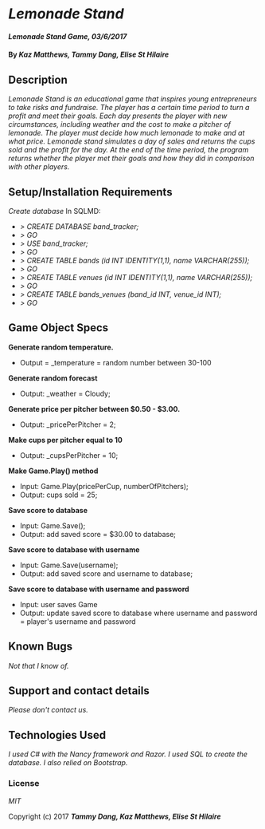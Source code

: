 # _Lemonade Stand_

#### _Lemonade Stand Game, 03/6/2017_

#### By _**Kaz Matthews, Tammy Dang, Elise St Hilaire**_

## Description

_Lemonade Stand is an educational game that inspires young entrepreneurs to take risks and fundraise. The player has a certain time period to turn a profit and meet their goals. Each day presents the player with new circumstances, including weather and the cost to make a pitcher of lemonade. The player must decide how much lemonade to make and at what price. Lemonade stand simulates a day of sales and returns the cups sold and the profit for the day. At the end of the time period, the program returns whether the player met their goals and how they did in comparison with other players._

## Setup/Installation Requirements

_Create database_
In SQLMD:
* _> CREATE DATABASE band_tracker;_
* _> GO_
* _> USE band_tracker;_
* _> GO_
* _> CREATE TABLE bands (id INT IDENTITY(1,1), name VARCHAR(255));_
* _> GO_
* _> CREATE TABLE venues (id INT IDENTITY(1,1), name VARCHAR(255));_
* _> GO_
* _> CREATE TABLE bands_venues (band_id INT, venue_id INT);_
* _> GO_


## Game Object Specs

**Generate random temperature.**
* Output = \_temperature = random number between 30-100

**Generate random forecast**  
* Output: \_weather = Cloudy;

**Generate price per pitcher between $0.50 - $3.00.**
* Output: \_pricePerPitcher = 2;

**Make cups per pitcher equal to 10**  
* Output: \_cupsPerPitcher = 10;

**Make Game.Play() method**
* Input: Game.Play(pricePerCup, numberOfPitchers);
* Output: cups sold = 25;

**Save score to database**
* Input: Game.Save();
* Output: add saved score = $30.00 to database;

**Save score to database with username**
* Input: Game.Save(username);
* Output: add saved score and username to database;

**Save score to database with username and password**
* Input: user saves Game
* Output: update saved score to database where username and password = player's username and password



## Known Bugs

_Not that I know of._

## Support and contact details

_Please don't contact us._

## Technologies Used

_I used C# with the Nancy framework and Razor. I used SQL to create the database. I also relied on Bootstrap._

### License

*MIT*

Copyright (c) 2017 **_Tammy Dang, Kaz Matthews, Elise St Hilaire_**
